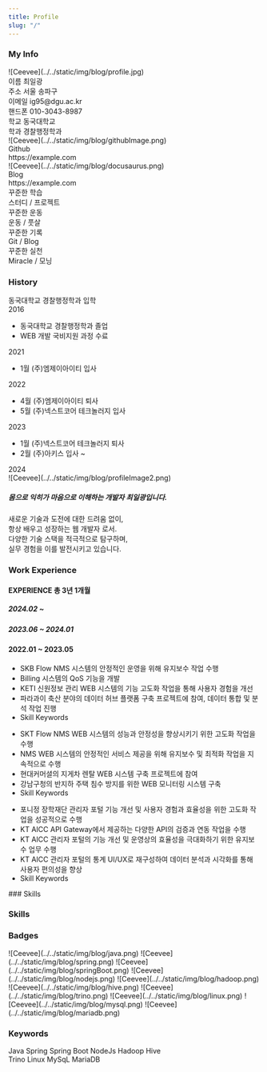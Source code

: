 ```yaml
---
title: Profile
slug: "/"
---
```


### My Info
<div>
    <div className="myInfoContainer">
        <div className="box">
            <div className="profileContainer">
                ![Ceevee](../../static/img/blog/profile.jpg)
            </div>
            <div className="infoItem">
                <span>이름</span>
                <span>최일광</span>
            </div>
            <div className="infoItem">
                <span>주소</span>
                <span>서울 송파구</span>
            </div>
            <div className="infoItem">
                <span>이메일</span>
                <span>ig95@dgu.ac.kr</span>
            </div>
            <div className="infoItem">
                <span>핸드폰</span>
                <span>010-3043-8987</span>
            </div>
             <div className="infoItem">
                <span>학교</span>
                <span>동국대학교</span>
            </div>
            <div className="infoItem">
                <span>학과</span>
                <span>경찰행정학과</span>
            </div>
        </div>
        <div className="divider"></div>
        <div className="box2">
            <div style={{ display: 'flex', alignItems: 'center' }} className="profileBackground">
                <div className="githubImage">
                    ![Ceevee](../../static/img/blog/githubImage.png)
                </div>
                <div style={{ marginLeft: '50px' }}>
                    <div className="gitlabStyle">Github</div>
                    <div className="gitlabStyle">https://example.com</div>
                </div>
            </div>
            <div style={{ display: 'flex', alignItems: 'center', marginTop:'1rem' }} className="profileBackground">
              <div className="githubImage">
                  ![Ceevee](../../static/img/blog/docusaurus.png)
              </div>
              <div style={{ marginLeft: '50px' }} >
                  <div className="gitlabStyle">Blog</div>
                  <div className="gitlabStyle" >https://example.com</div>
              </div>
           </div>
            <div className="row row2">
                <div className="col bg-primary text-white text-center p-3 rounded ">
                    <div className="circle">
                        <i style={{ fontSize:'3.5rem',position:'relative',bottom:'0.2rem' }} className="bi bi-book text-white"></i>
                    </div>
                    <div className="textStyle1">
                        <div className="circleFontStyle1">꾸준한 학습</div>
                        <div className="circleFontStyle2">스터디 / 프로젝트</div>
                    </div>
                </div>
                 <div className="col bg-primary text-white text-center p-3 rounded">
                    <div className="circle2">
                        <i style={{ fontSize:'3.5rem',position:'relative',bottom:'0.2rem' }} className="bi bi-person-walking text-white"></i>
                    </div>
                    <div className="textStyle2">
                        <div className="circleFontStyle3">꾸준한 운동</div>
                        <div className="circleFontStyle4">운동 / 풋살</div>
                    </div>
                </div>
            </div>
             <div className="row row3">
                <div className="col bg-primary text-white text-center p-3 rounded ">
                    <div className="circle">
                        <i style={{ fontSize:'3.5rem',position:'relative',bottom:'0.2rem' }} className="bi bi-pencil-square fs-1 text-white"></i>
                    </div>
                    <div className="textStyle1" style={{bottom:'4rem'}}>
                        <div className="circleFontStyle1">꾸준한 기록</div>
                        <div className="circleFontStyle2">Git / Blog</div>
                    </div>
                </div>
                 <div className="col bg-primary text-white text-center p-3 rounded">
                    <div className="circle2">
                         <i style={{ fontSize:'3.5rem',position:'relative',bottom:'0.2rem' }} className="bi bi-calendar-week fs-1 text-white"></i>
                    </div>
                    <div className="textStyle2" style={{bottom:'4rem'}}>
                        <div className="circleFontStyle3">꾸준한 실천</div>
                        <div className="circleFontStyle4">Miracle / 모닝</div>
                    </div>
                </div>
            </div>
        </div>
    </div>
</div>

### History
<div className="myInfoContainer2">
    <div className="historyLine">
        <div className="yearStyle1">
            <div className="perpendicular">
                <span>동국대학교 경찰행정학과 입학</span>
            </div>
            <span className="spanYear">2016</span>
        </div>
        <div className="yearStyle2">
            <div className="perpendicular2">
                <ul>
                    <li>동국대학교 경찰행정학과 졸업</li>
                    <li>WEB 개발 국비지원 과정 수료</li>
                </ul>
            </div>
            <span>2021</span>
        </div>
        <div className="yearStyle3">
           <div className="perpendicular3">
                <ul>
                    <li>1월 (주)엠제이아이티 입사</li>
                </ul>
            </div>
            <span>2022</span>
        </div>
        <div className="yearStyle4">
            <div className="perpendicular4">
                <ul>
                    <li>4월 (주)엠제이아이티 퇴사</li>
                    <li>5월 (주)넥스트코어 테크놀러지 입사</li>
                </ul>
            </div>
            <span>2023</span>
        </div>
        <div className="yearStyle5">
            <div className="perpendicular5">
                <ul>
                    <li>1월 (주)넥스트코어 테크놀러지 퇴사</li>
                    <li>2월 (주)아키스 입사 ~ </li>
                </ul>
            </div>
            <span>2024</span>
        </div>
    </div>
    <div className="footerHistory">
       <div className="profileImageStyle">
            ![Ceevee](../../static/img/blog/profileImage2.png)
            <div className="commentBubble">
                <h5>몸으로 익히가 마음으로 이해하는 <span>개발자 최일광</span>입니다.</h5>
            </div>
       </div>
        <div className="shortInfo">
           <div>
                새로운 기술과 도전에 대한 드려움 없이, <br/>항상 배우고 성장하는 웹 개발자 로서.<br/>
                다양한 기술 스택을 적극적으로 탐구하며, <br/>실무 경험을 이를 발전시키고 있습니다.
           </div>
        </div>
    </div>
</div>

### Work Experience
<div>
    <div className="myInfoContainer4">
        <div >
            <div className="box3">
                <h4 className="headFont">EXPERIENCE <span className="headFontwidth">총 3년 1개월</span></h4>
            </div>
            <div className="profileContainer2">
                <h5 className="historyDateColo2">2024.02 ~ </h5>
            </div>
            <div className="profileContainer3">
                <h5 className="historyDateColor">2023.06 ~ 2024.01 </h5>
            </div>
            <div className="profileContainer4">
                <h4 className="historyDateColor">2022.01 ~ 2023.05 </h4>
            </div>
        </div>
         <div className="divider2"></div>
         <div >
            <div>
                <div className="companyWork" >
                    <ul className="skillPosition">
                        <li>SKB Flow NMS 시스템의 안정적인 운영을 위해 유지보수 작업 수행</li>
                        <li>Billing 시스템의 QoS 기능을 개발</li>
                        <li>KETI 신원정보 관리 WEB 시스템의 기능 고도화 작업을 통해 사용자 경험을 개선</li>
                        <li>파라과이 축산 분야의 데이터 허브 플랫폼 구축 프로젝트에 참여, 데이터 통합 및 분석 작업 진행</li>
                        <li className="skillSet3">Skill Keywords</li>
                        <span className="skillKeyword7"></span>
                        <span className="skillKeyword8"></span>
                        <span className="skillKeyword9"></span>
                        <span className="skillKeyword10"></span>
                    </ul>
                </div>
                <div className="companyWork2">
                    <ul className="ulPosition">
                        <li>SKT Flow NMS WEB 시스템의 성능과 안정성을 향상시키기 위한 고도화 작업을 수행</li>
                        <li>NMS WEB 시스템의 안정적인 서비스 제공을 위해 유지보수 및 최적화 작업을 지속적으로 수행</li>
                        <li>현대커머셜의 지게차 렌탈 WEB 시스템 구축 프로젝트에 참여</li>
                        <li>강남구청의 반지하 주택 침수 방지를 위한 WEB 모니터링 시스템 구축</li>
                        <li className="skillSet2">Skill Keywords</li>
                        <span className="skillKeyword4"></span>
                        <span className="skillKeyword5"></span>
                        <span className="skillKeyword6"></span>
                    </ul>
                </div>
                <div className="companyWork3">
                    <ul className="ulPosition2">
                        <li className="liPosition">포니정 장학재단 관리자 포털 기능 개선 및 사용자 경험과 효율성을  위한 고도화 작업을 성공적으로 수행</li>
                        <li className="liPosition">KT AICC API Gateway에서 제공하는 다양한 API의 검증과 연동 작업을 수행</li>
                        <li className="liPosition">KT AICC 관리자 포털의 기능 개선 및 운영상의 효율성을 극대화하기 위한 유지보수 업무 수행</li>
                        <li className="liPosition">KT AICC 관리자 포털의 통계 UI/UX로 재구성하여 데이터 분석과 시각화를 통해 사용자 편의성을 향상</li>
                        <li className="skillSet4">Skill Keywords</li>
                        <span className="skillKeyword1"></span>
                        <span className="skillKeyword2"></span>
                        <span className="skillKeyword3"></span>
                    </ul>
                </div>
            </div>
         </div>
    </div>
</div>
### Skills
<div className="myInfoContainer3">
    <div className="historyLine2">
        <h3 className="skillStyle">Skills</h3>
    </div>
    <div>
        <div className="skillBadges">
            <span><h3>Badges</h3></span>
        </div>
        <div>
            <span className="skillImage"> ![Ceevee](../../static/img/blog/java.png)</span>
            <span className="skillImage2"> ![Ceevee](../../static/img/blog/spring.png)</span>
            <span className="skillImage"> ![Ceevee](../../static/img/blog/springBoot.png)</span>
            <span className="skillImage"> ![Ceevee](../../static/img/blog/nodejs.png)</span>
            <span className="skillImage2"> ![Ceevee](../../static/img/blog/hadoop.png)</span>
            <span className="skillImage2"> ![Ceevee](../../static/img/blog/hive.png)</span>
            <span className="skillImage"> ![Ceevee](../../static/img/blog/trino.png)</span>
            <span className="skillImage"> ![Ceevee](../../static/img/blog/linux.png)</span>
            <span className="skillImage"> ![Ceevee](../../static/img/blog/mysql.png)</span>
            <span className="skillImage"> ![Ceevee](../../static/img/blog/mariadb.png)</span>
        </div>
        <div className="skillKeywords">
            <span><h3>Keywords</h3> </span>
        </div>
         <div className="keywordDiv">
            <span className="keyword">Java</span>
            <span className="keyword">Spring</span>
            <span className="keyword">Spring Boot</span>
            <span className="keyword">NodeJs</span>
            <span className="keyword">Hadoop</span>
            <span className="keyword">Hive</span>
        </div>
         <div className="keywordDiv">
            <span className="keyword2">Trino</span>
            <span className="keyword2">Linux</span>
            <span className="keyword2">MySqL</span>
            <span className="keyword2">MariaDB</span>
        </div>
    </div>
</div>
<!-- ### Cloud and Networking -->

<!-- ### Programming

<div className="contentTableContainer">

|     | Topic                        | Date Last Updated |
| --- | ---------------------------- | ----------------- |
| 1   | [C](c-cheatsheet)            | December 23, 2020 |
| 2   | [Javascript](js-cheatsheet)  | August 1, 2021    |
| 3   | [Ruby](ruby-dependency-management) | October 23, 2021  |

</div>

### Tooling and OS

<div className="contentTableContainer">

|     | Topic                          | Date Last Updated |
| --- | ------------------------------ | ----------------- |
| 1   | [Git](git-cheatsheet)          | December 23, 2020 |
| 2   | [iTerm2](iterm2-cheatsheet)    | January 23, 2021  |
| 3   | [Ubuntu](os-ubuntu-cheatsheet) | December 23, 2020 |

</div>

### Web Development

<div className="contentTableContainer">

|     | Topic                        | Date Last Updated |
| --- | ---------------------------- | ----------------- |
| 1   | [MongoDB](mongodb-setup)     | December 23, 2020 |
| 2   | [NodeJS](nodejs-auto-reload) | December 23, 2020 |

</div> -->
